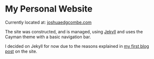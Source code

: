 # My Personal Website

Currently located at: [joshuaedgcombe.com](http://www.joshuaedgcombe.com/)

The site was constructed, and is managed, using [Jekyll](https://jekyllrb.com/) and uses the Cayman theme with a basic navigation bar.

I decided on Jekyll for now due to the reasons explained in [my first blog post](http://joshuaedgcombe.com/web_development/2018/10/20/jekyll.html) on the site.